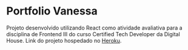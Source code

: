 # Portfolio Vanessa

Projeto desenvolvido utilizando React como atividade avaliativa para a disciplina de Frontend III do curso Certified Tech Developer da Digital House.
Link do projeto hospedado no [Heroku](https://portfolio-vanessa.herokuapp.com/).


